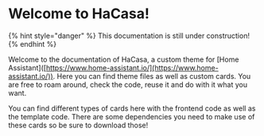 # Welcome to HaCasa!

{% hint style="danger" %}
This documentation is still under construction!
{% endhint %}

Welcome to the documentation of HaCasa, a custom theme for \[Home Assistant]\([https://www.home-assistant.io/](https://www.home-assistant.io/)). Here you can find theme files as well as custom cards. You are free to roam around, check the code, reuse it and do with it what you want.

You can find different types of cards here with the frontend code as well as the template code. There are some dependencies you need to make use of these cards so be sure to download those!
